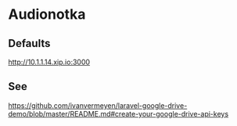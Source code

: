 # Audionotka

## Defaults

http://10.1.1.14.xip.io:3000

## See

https://github.com/ivanvermeyen/laravel-google-drive-demo/blob/master/README.md#create-your-google-drive-api-keys
